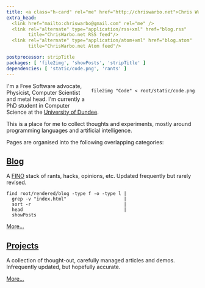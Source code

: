 ```yaml
---
title: <a class="h-card" rel="me" href="http://chriswarbo.net">Chris Warburton</a>'s Homepage
extra_head:
  <link href="mailto:chriswarbo@gmail.com" rel="me" />
  <link rel="alternate" type="application/rss+xml" href="blog.rss"
        title="ChrisWarbo.net RSS feed"/>
  <link rel="alternate" type="application/atom+xml" href="blog.atom"
        title="ChrisWarbo.net Atom feed"/>

postprocessor: stripTitle
packages: [ 'file2img', 'showPosts', 'stripTitle' ]
dependencies: [ 'static/code.png', 'rants' ]
---
```


<div style="float: right; margin: 0 10px 10px 10px;" >

```{.unwrap pipe="sh | pandoc -t json"}
file2img "Code" < root/static/code.png
```

</div>

I'm a Free Software advocate, Physicist, Computer Scientist and metal head. I'm
currently a PhD student in Computer Science at the
[University of Dundee](https://www.computing.dundee.ac.uk/about/staff/124).

This is a place for me to collect thoughts and experiments, mostly around
programming languages and artificial intelligence.

Pages are organised into the following overlapping categories:

## [Blog](/blog.html)

A [FINO](http://en.wikipedia.org/wiki/FINO) stack of rants, hacks, opinions,
etc. Updated frequently but rarely revised.

```{.unwrap pipe="bash | pandoc -t json"}
find root/rendered/blog -type f -o -type l |
  grep -v "index.html"                     |
  sort -r                                  |
  head                                     |
  showPosts
```

[More...](/blog.html)

## [Projects](/projects.html)

A collection of thought-out, carefully managed articles and demos.
Infrequently updated, but hopefully accurate.

[More...](/projects.html)

